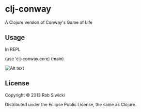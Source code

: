 # clj-conway

A Clojure version of Conway's Game of Life

## Usage

In REPL

(use 'clj-conway.core)
(main)

![Alt text](https://raw.github.com/neuralnet/clj-conway/master/screen_shot.png "screen shot")

## License

Copyright © 2013 Rob Siwicki

Distributed under the Eclipse Public License, the same as Clojure.
